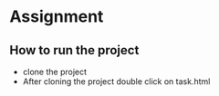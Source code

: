 # Assignment

## How to run the project
* clone the project
* After cloning the project double click on task.html
